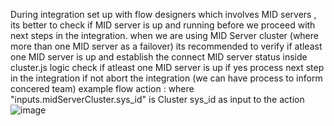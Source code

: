 During integration set up with flow designers which involves MID servers  , its better to check if MID server is up and running before we proceed with next steps in the integration.
when we are using MID Server cluster (where more than one MID server as a failover) its recommended to verify if atleast one MID server is up and establish the connect 
MID server status inside cluster.js logic check if atleast one MID server is up if yes process next step in the integration if not abort the integration (we can have process to inform concered team)
example flow action :
where "inputs.midServerCluster.sys_id" is Cluster sys_id as input to the action
![image](https://github.com/gowdah/code-snippets/assets/42912180/59561199-3547-4ce2-a57e-d39ae65dbfcc)


